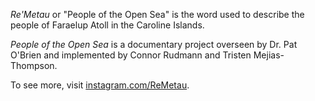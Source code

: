 *Re'Metau* or "People of the Open Sea" is the word used to describe the people of Faraelup Atoll in the Caroline Islands.

_People of the Open Sea_ is a documentary project overseen by Dr. Pat O'Brien and implemented by Connor Rudmann and Tristen Mejias-Thompson.

To see more, visit [instagram.com/ReMetau](https://www.instagram.com/ReMetau).
